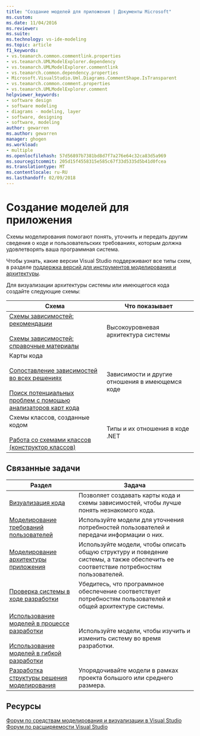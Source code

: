 ```yaml
---
title: "Создание моделей для приложения | Документы Microsoft"
ms.custom: 
ms.date: 11/04/2016
ms.reviewer: 
ms.suite: 
ms.technology: vs-ide-modeling
ms.topic: article
f1_keywords:
- vs.teamarch.common.commentlink.properties
- vs.teamarch.UMLModelExplorer.dependency
- vs.teamarch.UMLModelExplorer.commentlink
- vs.teamarch.common.dependency.properties
- Microsoft.VisualStudio.Uml.Diagrams.CommentShape.IsTransparent
- vs.teamarch.common.comment.properties
- vs.teamarch.UMLModelExplorer.comment
helpviewer_keywords:
- software design
- software modeling
- diagrams - modeling, layer
- software, designing
- software, modeling
author: gewarren
ms.author: gewarren
manager: ghogen
ms.workload:
- multiple
ms.openlocfilehash: 57d56897b7381bd8d7f7a276e64c32ca83d5a969
ms.sourcegitcommit: 205d15f4558315e585c67f33d5335d5b41d0fcea
ms.translationtype: MT
ms.contentlocale: ru-RU
ms.lasthandoff: 02/09/2018
---
```

# <a name="create-models-for-your-app"></a>Создание моделей для приложения

Схемы моделирования помогают понять, уточнить и передать другим сведения о коде и пользовательских требованиях, которым должна удовлетворять ваша программная система.

Чтобы узнать, какие версии Visual Studio поддерживают все типы схем, в разделе [поддержка версий для инструментов моделирования и архитектуры](../modeling/what-s-new-for-design-in-visual-studio.md#VersionSupport).  

Для визуализации архитектуры системы или имеющегося кода создайте следующие схемы:  

|**Схема**|**Что показывает**|  
|-----------------|---------------|  
|[Схемы зависимостей: рекомендации](../modeling/layer-diagrams-guidelines.md)<br /><br /> [Схемы зависимостей: справочные материалы](../modeling/layer-diagrams-reference.md)|Высокоуровневая архитектура системы|  
|Карты кода<br /><br /> [Сопоставление зависимостей во всех решениях](../modeling/map-dependencies-across-your-solutions.md)<br /><br /> [Поиск потенциальных проблем с помощью анализаторов карт кода](../modeling/find-potential-problems-using-code-map-analyzers.md)|Зависимости и другие отношения в имеющемся коде|  
|Схемы классов, созданные кодом<br /><br /> [Работа со схемами классов (конструктор классов)](../ide/working-with-class-diagrams-class-designer.md)|Типы и их отношения в коде .NET|  
  
## <a name="related-tasks"></a>Связанные задачи  
  
|**Раздел**|**Задача**|  
|---------------|--------------|  
|[Визуализация кода](../modeling/visualize-code.md)|Позволяет создавать карты кода и схемы зависимостей, чтобы лучше понять незнакомого кода.|  
|[Моделирование требований пользователей](../modeling/model-user-requirements.md)|Используйте модели для уточнения потребностей пользователей и передачи информации о них.|  
|[Моделирование архитектуры приложения](../modeling/model-your-app-s-architecture.md)|Используйте модели, чтобы описать общую структуру и поведение системы, а также обеспечить ее соответствие потребностям пользователей.|  
|[Проверка системы в ходе разработки](../modeling/validate-your-system-during-development.md)|Убедитесь, что программное обеспечение соответствует потребностям пользователей и общей архитектуре системы.|  
|[Использование моделей в процессе разработки](../modeling/use-models-in-your-development-process.md)<br /><br /> [Использование моделей в гибкой разработки](http://msdn.microsoft.com/592ac27c-3d3e-454a-9c38-b76658ed137f)|Используйте модели, чтобы изучить и изменить систему во время разработки.|  
|[Разработка структуры решения моделирования](../modeling/structure-your-modeling-solution.md)|Упорядочивайте модели в рамках проекта большого или среднего размера.|  
  
## <a name="resources"></a>Ресурсы

[Форум по средствам моделирования и визуализации в Visual Studio](http://go.microsoft.com/fwlink/?LinkId=184720)  
[Форум по расширяемости Visual Studio](https://social.msdn.microsoft.com/Forums/vstudio/en-US/home?forum=vsx)
